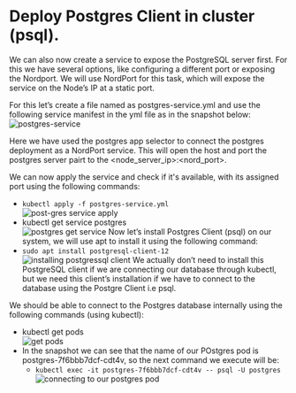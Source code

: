# Deploy Postgres Client in cluster (psql).

We can also now create a service to expose the PostgreSQL server first. For this we have several options, like configuring a different port or exposing the Nordport. We will use NordPort for this task, which will expose the service on the Node’s IP at a static port.

For this let’s create a file named as postgres-service.yml and use the following service manifest in the yml file as in the snapshot below:<br/>
![postgres-service](https://github.com/LF-DevOps-Intern/6_1_k8s-roubusgauli-rikeshkarma/blob/master/Assignment%202/Qno2/snapshots/postgres-service.png)

Here we have used the postgres app selector to connect the postgres deployment as a NordPort service. This will open the host and port the postgres server pairt to the <node_server_ip>:<nord_port>.

We can now apply the service and check if it's available, with its assigned port using the following commands:
- `kubectl apply -f postgres-service.yml`<br/>
  ![post-gres service apply](https://github.com/LF-DevOps-Intern/6_1_k8s-roubusgauli-rikeshkarma/blob/master/Assignment%202/Qno2/snapshots/post-gres%20service%20apply.png)
- kubectl get service postgres<br/>
  ![postgres get service](https://github.com/LF-DevOps-Intern/6_1_k8s-roubusgauli-rikeshkarma/blob/master/Assignment%202/Qno2/snapshots/postgres%20get%20service.png)
Now let’s install Postgres Client (psql) on our system, we will use apt to install it using the following command:
- `sudo apt install postgresql-client-12`<br/>
  ![installing postgressql client](https://github.com/LF-DevOps-Intern/6_1_k8s-roubusgauli-rikeshkarma/blob/master/Assignment%202/Qno2/snapshots/installing%20postgresql%20client.png)
We actually don’t need to install this PostgreSQL client if we are connecting our database through kubectl, but we need this client’s installation if we have to connect to the database using the Postgre Client i.e psql.

We should be able to connect to the Postgres database internally using the following commands (using kubectl):
- kubectl get pods<br/>
  ![get pods](https://github.com/LF-DevOps-Intern/6_1_k8s-roubusgauli-rikeshkarma/blob/master/Assignment%202/Qno2/snapshots/get%20pods.png)
- In the snapshot we can see that the name of our POstgres pod is postgres-7f6bbb7dcf-cdt4v, so the next command we execute will be:
  - `kubectl exec -it postgres-7f6bbb7dcf-cdt4v -- psql -U postgres`<br/>
  ![connecting to our postgres pod](https://github.com/LF-DevOps-Intern/6_1_k8s-roubusgauli-rikeshkarma/blob/master/Assignment%202/Qno2/snapshots/connecting%20to%20our%20posrgre%20pod.png)